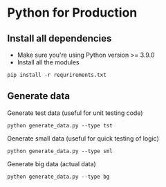 # Python for Production

## Install all dependencies

- Make sure you're using Python version >= 3.9.0
- Install all the modules

```
pip install -r requrirements.txt
```

## Generate data

Generate test data (useful for unit testing code)

```
python generate_data.py --type tst
```

Generate small data (useful for quick testing of logic)

```
python generate_data.py --type sml
```

Generate big data (actual data)

```
python generate_data.py --type bg
```
